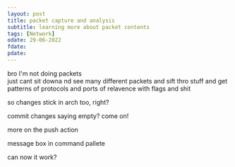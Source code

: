 ```yaml
---
layout: post
title: packet capture and analysis
subtitle: learning more about packet contents
tags: [Network]
odate: 29-06-2022
fdate: 
pdate: 
---
```

bro I'm not doing packets \
just cant sit downa nd see many different packets and sift thro stuff and get patterns of protocols and ports of relavence with flags and shit

so changes stick in arch too, right?

commit changes saying empty? come on!

more on the push action

message box in command pallete

can now it work?